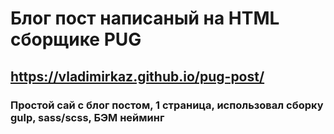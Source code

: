 # Блог пост написаный на HTML сборщике PUG  
## https://vladimirkaz.github.io/pug-post/
### Простой сай с блог постом, 1 страница, использовал сборку gulp, sass/scss, БЭМ нейминг
